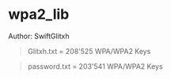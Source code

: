 # wpa2_lib

Author: SwiftGlitxh
> Glitxh.txt = 208'525 WPA/WPA2 Keys

> password.txt = 203'541 WPA/WPA2 Keys 
